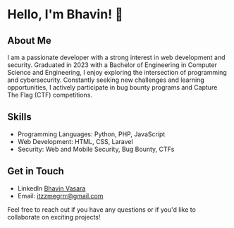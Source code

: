 # Hello, I'm Bhavin! 👋

## About Me
I am a passionate developer with a strong interest in web development and security. Graduated in 2023 with a Bachelor of Engineering in Computer Science and Engineering, I enjoy exploring the intersection of programming and cybersecurity. Constantly seeking new challenges and learning opportunities, I actively participate in bug bounty programs and Capture The Flag (CTF) competitions.

## Skills
- Programming Languages: Python, PHP, JavaScript
- Web Development: HTML, CSS, Laravel
- Security: Web and Mobile Security, Bug Bounty, CTFs

## Get in Touch
- LinkedIn [Bhavin Vasara](https://linkedin.com/in/bhavinvasara)
- Email: itzzmegrrr@gmail.com

Feel free to reach out if you have any questions or if you'd like to collaborate on exciting projects!

